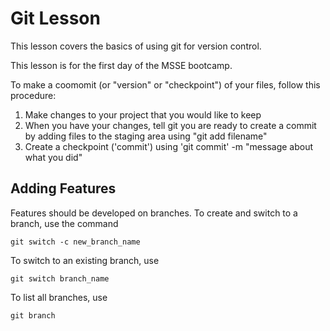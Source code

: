 # Git Lesson

This lesson covers the basics of using git for version control. 

This lesson is for the first day of the MSSE bootcamp. 

To make a coomomit (or "version" or "checkpoint") of your files, 
follow this procedure:

1. Make changes to your project that you would like to keep
2. When you have your changes, tell git you are ready to create a commit by adding files to the staging area using "git add filename"
3. Create a checkpoint ('commit') using 'git commit' -m "message about what you did"

## Adding Features
Features should be developed on branches.
To create and switch to a branch, use the command

`git switch -c new_branch_name`

To switch to an existing branch, use

`git switch branch_name`

To list all branches, use

`git branch`